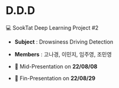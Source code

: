 # D.D.D
💻 SookTat Deep Learning Project #2

* **Subject** : Drowsiness Driving Detection
* **Members** : 고나경, 이민지, 임주영, 조민영

* 📌 Mid-Presentation on **22/08/08**
* 📌 Fin-Presentation on **22/08/29**
